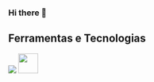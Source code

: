 ### Hi there 👋

## Ferramentas e Tecnologias

<img src="https://cdn.jsdelivr.net/gh/devicons/devicon/icons/html5/html5-original-wordmark.svg"  />
          
<img src="[https://cdn.jsdelivr.net/gh/devicons/devicon/icons/git/git-original.svg](https://cdn.jsdelivr.net/gh/devicons/devicon/icons/html5/html5-original-wordmark.svg)" width="40" height="40"/>
          
           
          
            

